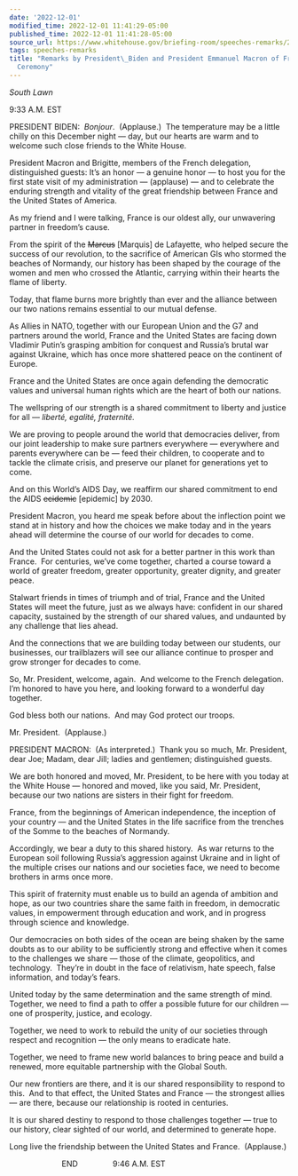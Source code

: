```yaml
---
date: '2022-12-01'
modified_time: 2022-12-01 11:41:29-05:00
published_time: 2022-12-01 11:41:28-05:00
source_url: https://www.whitehouse.gov/briefing-room/speeches-remarks/2022/12/01/remarks-by-president-biden-and-president-emmanuel-macron-of-france-at-arrival-ceremony/
tags: speeches-remarks
title: "Remarks by President\_Biden and President Emmanuel Macron of France at Arrival\_\
  Ceremony"
---
```

 
*South Lawn*

9:33 A.M. EST 

PRESIDENT BIDEN:  *Bonjour*.  (Applause.)  The temperature may be a
little chilly on this December night — day, but our hearts are warm and
to welcome such close friends to the White House. 

President Macron and Brigitte, members of the French delegation,
distinguished guests: It’s an honor — a genuine honor — to host you for
the first state visit of my administration — (applause) — and to
celebrate the enduring strength and vitality of the great friendship
between France and the United States of America.

As my friend and I were talking, France is our oldest ally, our
unwavering partner in freedom’s cause.

From the spirit of the <s>Marcus</s> \[Marquis\] de Lafayette, who
helped secure the success of our revolution, to the sacrifice of
American GIs who stormed the beaches of Normandy, our history has been
shaped by the courage of the women and men who crossed the Atlantic,
carrying within their hearts the flame of liberty.

Today, that flame burns more brightly than ever and the alliance between
our two nations remains essential to our mutual defense.

As Allies in NATO, together with our European Union and the G7 and
partners around the world, France and the United States are facing down
Vladimir Putin’s grasping ambition for conquest and Russia’s brutal war
against Ukraine, which has once more shattered peace on the continent of
Europe. 

France and the United States are once again defending the democratic
values and universal human rights which are the heart of both our
nations.

The wellspring of our strength is a shared commitment to liberty and
justice for all — *liberté, egalité, fraternité.*

We are proving to people around the world that democracies deliver, from
our joint leadership to make sure partners everywhere — everywhere and
parents everywhere can be — feed their children, to cooperate and to
tackle the climate crisis, and preserve our planet for generations yet
to come. 

And on this World’s AIDS Day, we reaffirm our shared commitment to end
the AIDS <s>ecidemic</s> \[epidemic\] by 2030.

President Macron, you heard me speak before about the inflection point
we stand at in history and how the choices we make today and in the
years ahead will determine the course of our world for decades to come.

And the United States could not ask for a better partner in this work
than France.  For centuries, we’ve come together, charted a course
toward a world of greater freedom, greater opportunity, greater dignity,
and greater peace.

Stalwart friends in times of triumph and of trial, France and the United
States will meet the future, just as we always have: confident in our
shared capacity, sustained by the strength of our shared values, and
undaunted by any challenge that lies ahead. 

And the connections that we are building today between our students, our
businesses, our trailblazers will see our alliance continue to prosper
and grow stronger for decades to come. 

So, Mr. President, welcome, again.  And welcome to the French
delegation.  I’m honored to have you here, and looking forward to a
wonderful day together. 

God bless both our nations.  And may God protect our troops.

Mr. President.  (Applause.)

PRESIDENT MACRON:  (As interpreted.)  Thank you so much, Mr. President,
dear Joe; Madam, dear Jill; ladies and gentlemen; distinguished guests.

We are both honored and moved, Mr. President, to be here with you today
at the White House — honored and moved, like you said, Mr. President,
because our two nations are sisters in their fight for freedom.

France, from the beginnings of American independence, the inception of
your country — and the United States in the life sacrifice from the
trenches of the Somme to the beaches of Normandy.

Accordingly, we bear a duty to this shared history.  As war returns to
the European soil following Russia’s aggression against Ukraine and in
light of the multiple crises our nations and our societies face, we need
to become brothers in arms once more.

This spirit of fraternity must enable us to build an agenda of ambition
and hope, as our two countries share the same faith in freedom, in
democratic values, in empowerment through education and work, and in
progress through science and knowledge.

Our democracies on both sides of the ocean are being shaken by the same
doubts as to our ability to be sufficiently strong and effective when it
comes to the challenges we share — those of the climate, geopolitics,
and technology.  They’re in doubt in the face of relativism, hate
speech, false information, and today’s fears.

United today by the same determination and the same strength of mind. 
Together, we need to find a path to offer a possible future for our
children — one of prosperity, justice, and ecology.

Together, we need to work to rebuild the unity of our societies through
respect and recognition — the only means to eradicate hate.

Together, we need to frame new world balances to bring peace and build a
renewed, more equitable partnership with the Global South.

Our new frontiers are there, and it is our shared responsibility to
respond to this.  And to that effect, the United States and France — the
strongest allies — are there, because our relationship is rooted in
centuries.

It is our shared destiny to respond to those challenges together — true
to our history, clear sighted of our world, and determined to generate
hope.

Long live the friendship between the United States and France. 
(Applause.)

                        END                9:46 A.M. EST
